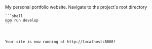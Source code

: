 My personal portfolio website. Navigate to the project's root directory



    ```shell
    npm run develop
    ```



    Your site is now running at http://localhost:8000!



